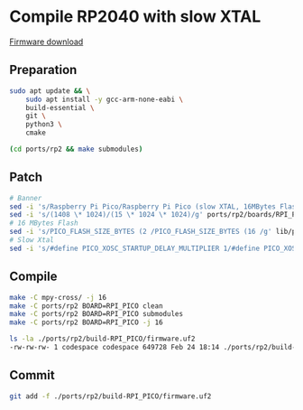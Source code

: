 # Compile RP2040 with slow XTAL

[Firmware download](ports/rp2/build-RPI_PICO/firmware.uf2)

## Preparation

```bash
sudo apt update && \
    sudo apt install -y gcc-arm-none-eabi \
    build-essential \
    git \
    python3 \
    cmake

(cd ports/rp2 && make submodules)
```

## Patch

```bash
# Banner
sed -i 's/Raspberry Pi Pico/Raspberry Pi Pico (slow XTAL, 16MBytes Flash)/g' ports/rp2/boards/RPI_PICO/mpconfigboard.h
sed -i 's/(1408 \* 1024)/(15 \* 1024 \* 1024)/g' ports/rp2/boards/RPI_PICO/mpconfigboard.h
# 16 MBytes Flash
sed -i 's/PICO_FLASH_SIZE_BYTES (2 /PICO_FLASH_SIZE_BYTES (16 /g' lib/pico-sdk/src/boards/include/boards/pico.h
# Slow Xtal
sed -i 's/#define PICO_XOSC_STARTUP_DELAY_MULTIPLIER 1/#define PICO_XOSC_STARTUP_DELAY_MULTIPLIER 64/g' lib/pico-sdk/src/rp2_common/hardware_xosc/include/hardware/xosc.h
```

## Compile
```bash
make -C mpy-cross/ -j 16
make -C ports/rp2 BOARD=RPI_PICO clean
make -C ports/rp2 BOARD=RPI_PICO submodules
make -C ports/rp2 BOARD=RPI_PICO -j 16

ls -la ./ports/rp2/build-RPI_PICO/firmware.uf2
-rw-rw-rw- 1 codespace codespace 649728 Feb 24 18:14 ./ports/rp2/build-RPI_PICO/firmware.uf2
```

## Commit

```bash
git add -f ./ports/rp2/build-RPI_PICO/firmware.uf2
```
